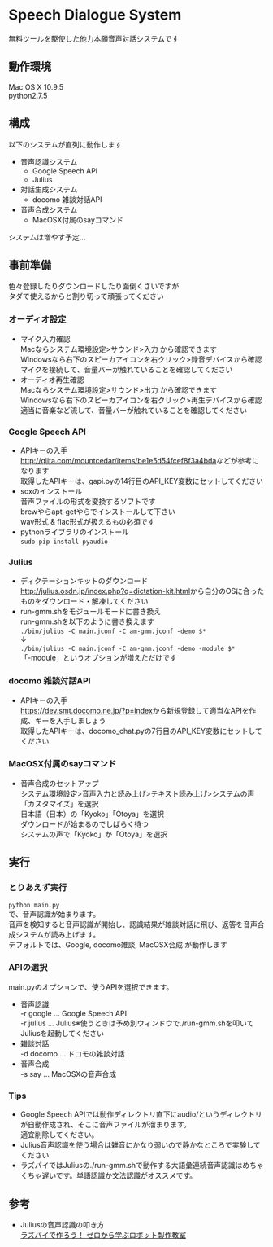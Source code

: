 # Speech Dialogue System

無料ツールを駆使した他力本願音声対話システムです  

## 動作環境
Mac OS X 10.9.5  
python2.7.5

## 構成

以下のシステムが直列に動作します

* 音声認識システム
  * Google Speech API
  * Julius
* 対話生成システム
  * docomo 雑談対話API
* 音声合成システム
  * MacOSX付属のsayコマンド

システムは増やす予定...

## 事前準備

色々登録したりダウンロードしたり面倒くさいですが  
タダで使えるからと割り切って頑張ってください

### オーディオ設定
* マイク入力確認  
Macならシステム環境設定>サウンド>入力 から確認できます  
Windowsなら右下のスピーカアイコンを右クリック>録音デバイスから確認  
マイクを接続して、音量バーが触れていることを確認してください
* オーディオ再生確認  
Macならシステム環境設定>サウンド>出力 から確認できます  
Windowsなら右下のスピーカアイコンを右クリック>再生デバイスから確認  
適当に音楽など流して、音量バーが触れていることを確認してください

### Google Speech API
* APIキーの入手  
<http://qiita.com/mountcedar/items/be1e5d54fcef8f3a4bda>などが参考になります  
取得したAPIキーは、gapi.pyの14行目のAPI_KEY変数にセットしてください  
* soxのインストール  
音声ファイルの形式を変換するソフトです  
brewやらapt-getやらでインストールして下さい  
wav形式 &amp; flac形式が扱えるもの必須です
* pythonライブラリのインストール  
`sudo pip install pyaudio`

### Julius
* ディクテーションキットのダウンロード  
<http://julius.osdn.jp/index.php?q=dictation-kit.html>から自分のOSに合ったものをダウンロード・解凍してください
* run-gmm.shをモジュールモードに書き換え  
run-gmm.shを以下のように書き換えます  
`./bin/julius -C main.jconf -C am-gmm.jconf -demo $*`  
↓  
`./bin/julius -C main.jconf -C am-gmm.jconf -demo -module $*`  
「-module」というオプションが増えただけです

### docomo 雑談対話API
* APIキーの入手  
<https://dev.smt.docomo.ne.jp/?p=index>から新規登録して適当なAPIを作成、キーを入手しましょう  
取得したAPIキーは、docomo_chat.pyの7行目のAPI_KEY変数にセットしてください

### MacOSX付属のsayコマンド
* 音声合成のセットアップ  
システム環境設定>音声入力と読み上げ>テキスト読み上げ>システムの声  
「カスタマイズ」を選択  
日本語（日本）の「Kyoko」「Otoya」を選択  
ダウンロードが始まるのでしばらく待つ  
システムの声で「Kyoko」か「Otoya」を選択  


## 実行

### とりあえず実行
`python main.py`  
で、音声認識が始まります。  
音声を検知すると音声認識が開始し、認識結果が雑談対話に飛び、返答を音声合成システムが読み上げます。  
デフォルトでは、Google, docomo雑談, MacOSX合成 が動作します

### APIの選択
main.pyのオプションで、使うAPIを選択できます。  

* 音声認識  
-r google ... Google Speech API  
-r julius ... Julius※使うときは予め別ウィンドウで./run-gmm.shを叩いてJuliusを起動してください
* 雑談対話  
-d docomo ... ドコモの雑談対話  
* 音声合成  
-s say    ... MacOSXの音声合成

### Tips
* Google Speech APIでは動作ディレクトリ直下にaudio/というディレクトリが自動作成され、そこに音声ファイルが溜まります。  
適宜削除してください。
* Julius音声認識を使う場合は雑音にかなり弱いので静かなところで実験してください
* ラズパイではJuliusの./run-gmm.shで動作する大語彙連続音声認識はめちゃくちゃ遅いです。単語認識か文法認識がオススメです。

## 参考
* Juliusの音声認識の叩き方  
[ラズパイで作ろう！ ゼロから学ぶロボット製作教室](
http://itpro.nikkeibp.co.jp/atcl/column/15/040800081/)